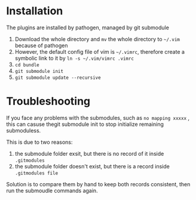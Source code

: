 # Installation
The plugins are installed by pathogen, managed by git submodule

1. Download the whole directory and `mv` the whole directory to `~/.vim` because of pathogen
2. However, the default config file of vim is `~/.vimrc`, therefore create a symbolic link to it by `ln -s ~/.vim/vimrc .vimrc` 
3. `cd bundle`
4. `git submodule init` 
5. `git submodule update --recursive`

# Troubleshooting
If you face any problems with the submodules, such as `no mapping xxxxx` , this can casuse thegit submodule init to stop initialize remaining submoduless.

This is due to two reasons:

1. the submodule folder exsit, but there is no record of it inside `.gitmodules`
2. the submodule folder doesn't exist, but there is a record inside `.gitmodules file`

Solution is to compare them by hand to keep both records consistent, then run the submoudle commands again.

